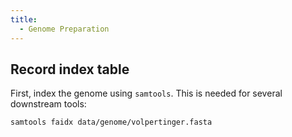 ```yaml
---
title: 
  - Genome Preparation
---
```


Record index table
------------------

First, index the genome using `samtools`. This is needed for several
downstream tools:
```{.bash}
samtools faidx data/genome/volpertinger.fasta
```
```{.output}
```



